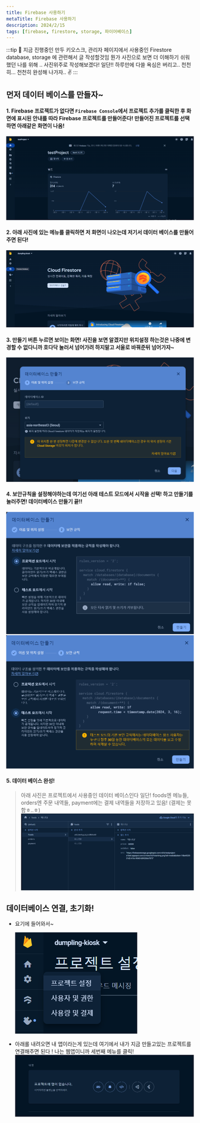 ```yaml
---
title: Firebase 사용하기
metaTitle: Firebase 사용하기
description: 2024/2/15
tags: [firebase, firestore, storage, 파이어베이스]
---
```


:::tip 🫡
지금 진행중인 만두 키오스크, 관리자 페이지에서 사용중인 Firestore database, storage 에 관련해서 글 작성할것임 뭔가 사진으로 보면 더 이해하기 쉬워했던 나를 위해 .. 사진위주로 작성해보겠다! 일단!! 하루만에 다쓸 욕심은 버리고.. 천천히... 천천히 완성해 나가자.. ✌️
:::

## 먼저 데이터 베이스를 만들자~

#### 1. Firebase 프로젝트가 없다면 `Firebase Console`에서 프로젝트 추가를 클릭한 후 화면에 표시된 안내를 따라 Firebase 프로젝트를 만들어준다! 만들어진 프로젝트를 선택하면 아래같은 화면이 나옴!

![alt text](image.png)

#### 2. 아래 사진에 있는 메뉴를 클릭하면 저 화면이 나오는데 저기서 데이터 베이스를 만들어 주면 된다!

![alt text](image-1.png)

#### 3. 만들기 버튼 누르면 보이는 화면! 사진을 보면 알겠지만 위치설정 하는것은 나중에 변경할 수 없다니까 호다닥 눌러서 넘어가려 하지말고 서울로 바꿔준뒤 넘어가자~

![alt text](image-2.png)

#### 4. 보안규칙을 설정해야하는데 여기선 아래 테스트 모드에서 시작을 선택! 하고 만들기를 눌러주면! 데이터베이스 만들기 끝!!

![alt text](image-3.png)
![alt text](image-4.png)

#### 5. 데이터 베이스 완성!

> 아래 사진은 프로젝트에서 사용중인 데이터 베이스인다 일단! foods엔 메뉴들, orders엔 주문 내역들, payment에는 결제 내역들을 저장하고 있음! (결제는 못함ㅎ..ㅎ)
> ![alt text](image-5.png)

## 데이터베이스 연결, 초기화!

- 요기에 들어와서~

  ![alt text](image-6.png)

- 아래롤 내려오면 내 앱이라는게 있는데 여기에서 내가 지금 만들고있는 프로젝트를 연결해주면 된다 ! 나는 웹앱이니까 세번째 메뉴를 클릭!
  ![alt text](image-7.png)

